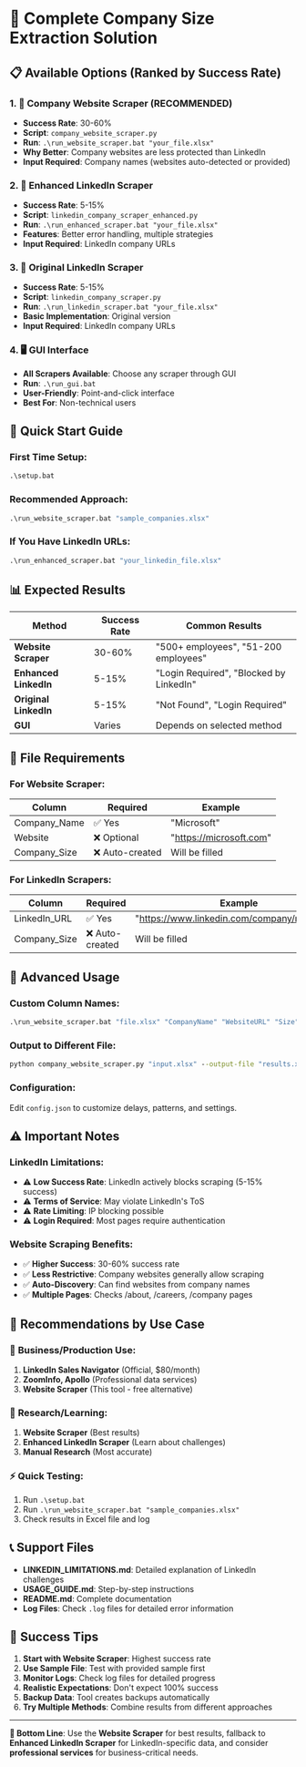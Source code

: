 # 🚀 Complete Company Size Extraction Solution

## 📋 Available Options (Ranked by Success Rate)

### 1. 🥇 Company Website Scraper (RECOMMENDED)
- **Success Rate**: 30-60%
- **Script**: `company_website_scraper.py`
- **Run**: `.\run_website_scraper.bat "your_file.xlsx"`
- **Why Better**: Company websites are less protected than LinkedIn
- **Input Required**: Company names (websites auto-detected or provided)

### 2. 🥈 Enhanced LinkedIn Scraper 
- **Success Rate**: 5-15%
- **Script**: `linkedin_company_scraper_enhanced.py`
- **Run**: `.\run_enhanced_scraper.bat "your_file.xlsx"`
- **Features**: Better error handling, multiple strategies
- **Input Required**: LinkedIn company URLs

### 3. 🥉 Original LinkedIn Scraper
- **Success Rate**: 5-15%
- **Script**: `linkedin_company_scraper.py`
- **Run**: `.\run_linkedin_scraper.bat "your_file.xlsx"`
- **Basic Implementation**: Original version
- **Input Required**: LinkedIn company URLs

### 4. 🖥️ GUI Interface
- **All Scrapers Available**: Choose any scraper through GUI
- **Run**: `.\run_gui.bat`
- **User-Friendly**: Point-and-click interface
- **Best For**: Non-technical users

## 🎯 Quick Start Guide

### First Time Setup:
```cmd
.\setup.bat
```

### Recommended Approach:
```cmd
.\run_website_scraper.bat "sample_companies.xlsx"
```

### If You Have LinkedIn URLs:
```cmd
.\run_enhanced_scraper.bat "your_linkedin_file.xlsx"
```

## 📊 Expected Results

| Method | Success Rate | Common Results |
|--------|--------------|----------------|
| **Website Scraper** | 30-60% | "500+ employees", "51-200 employees" |
| **Enhanced LinkedIn** | 5-15% | "Login Required", "Blocked by LinkedIn" |
| **Original LinkedIn** | 5-15% | "Not Found", "Login Required" |
| **GUI** | Varies | Depends on selected method |

## 📁 File Requirements

### For Website Scraper:
| Column | Required | Example |
|--------|----------|---------|
| Company_Name | ✅ Yes | "Microsoft" |
| Website | ❌ Optional | "https://microsoft.com" |
| Company_Size | ❌ Auto-created | Will be filled |

### For LinkedIn Scrapers:
| Column | Required | Example |
|--------|----------|---------|
| LinkedIn_URL | ✅ Yes | "https://www.linkedin.com/company/microsoft/" |
| Company_Size | ❌ Auto-created | Will be filled |

## 🔧 Advanced Usage

### Custom Column Names:
```cmd
.\run_website_scraper.bat "file.xlsx" "CompanyName" "WebsiteURL" "Size"
```

### Output to Different File:
```cmd
python company_website_scraper.py "input.xlsx" --output-file "results.xlsx"
```

### Configuration:
Edit `config.json` to customize delays, patterns, and settings.

## ⚠️ Important Notes

### LinkedIn Limitations:
- ⚠️ **Low Success Rate**: LinkedIn actively blocks scraping (5-15% success)
- ⚠️ **Terms of Service**: May violate LinkedIn's ToS
- ⚠️ **Rate Limiting**: IP blocking possible
- ⚠️ **Login Required**: Most pages require authentication

### Website Scraping Benefits:
- ✅ **Higher Success**: 30-60% success rate
- ✅ **Less Restrictive**: Company websites generally allow scraping
- ✅ **Auto-Discovery**: Can find websites from company names
- ✅ **Multiple Pages**: Checks /about, /careers, /company pages

## 🎯 Recommendations by Use Case

### 🏢 **Business/Production Use**:
1. **LinkedIn Sales Navigator** (Official, $80/month)
2. **ZoomInfo, Apollo** (Professional data services)
3. **Website Scraper** (This tool - free alternative)

### 🔬 **Research/Learning**:
1. **Website Scraper** (Best results)
2. **Enhanced LinkedIn Scraper** (Learn about challenges)
3. **Manual Research** (Most accurate)

### ⚡ **Quick Testing**:
1. Run `.\setup.bat`
2. Run `.\run_website_scraper.bat "sample_companies.xlsx"`
3. Check results in Excel file and log

## 📞 Support Files

- **LINKEDIN_LIMITATIONS.md**: Detailed explanation of LinkedIn challenges
- **USAGE_GUIDE.md**: Step-by-step instructions
- **README.md**: Complete documentation
- **Log Files**: Check `.log` files for detailed error information

## 🎉 Success Tips

1. **Start with Website Scraper**: Highest success rate
2. **Use Sample File**: Test with provided sample first
3. **Monitor Logs**: Check log files for detailed progress
4. **Realistic Expectations**: Don't expect 100% success
5. **Backup Data**: Tool creates backups automatically
6. **Try Multiple Methods**: Combine results from different approaches

---

**🌟 Bottom Line**: Use the **Website Scraper** for best results, fallback to **Enhanced LinkedIn Scraper** for LinkedIn-specific data, and consider **professional services** for business-critical needs.